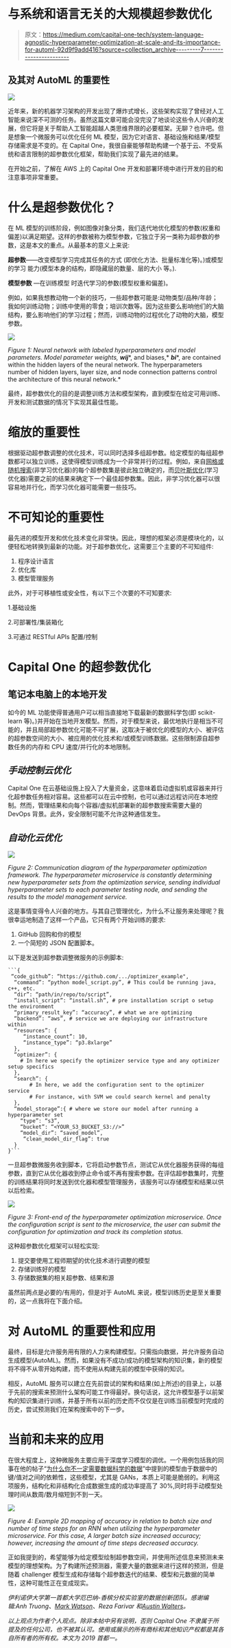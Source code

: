 # 与系统和语言无关的大规模超参数优化

> 原文：<https://medium.com/capital-one-tech/system-language-agnostic-hyperparameter-optimization-at-scale-and-its-importance-for-automl-92d9f9add416?source=collection_archive---------7----------------------->

## **及其对 AutoML 的重要性**

![](img/953f96180c74ad51b3c0e3e657b26ef0.png)

近年来，新的机器学习架构的开发出现了爆炸式增长，这些架构实现了曾经对人工智能来说深不可测的任务。虽然这篇文章可能会没完没了地谈论这些令人兴奋的发展，但它将是关于帮助人工智能超越人类思维界限的必要框架。无聊？也许吧。但是想象一个微服务可以优化任何 ML 模型，因为它对语言、基础设施和结果/模型存储需求是不变的。在 Capital One，我很自豪能够帮助构建一个基于云、不受系统和语言限制的超参数优化框架，帮助我们实现了最先进的结果。

在开始之前，了解在 AWS 上的 Capital One 开发和部署环境中进行开发的目的和注意事项非常重要。

# **什么是超参数优化？**

在 ML 模型的训练阶段，例如图像对象分类，我们迭代地优化模型的参数(权重和偏差)以满足期望。这样的参数被称为模型参数，它独立于另一类称为超参数的参数，这是本文的重点。从最基本的意义上来说:

**超参数**——改变模型学习完成其任务的方式
(即优化方法、批量标准化等)。)或模型的学习
能力(模型本身的结构，即隐藏层的数量、层的大小
等。).

**模型参数** —在训练模型
时迭代学习的参数(模型权重和偏差)。

例如，如果我想教动物一个新的技巧，一些超参数可能是:动物类型/品种/年龄；我如何训练动物；训练中使用的零食；培训次数等。因为这些要么影响他们的大脑结构，要么影响他们的学习过程；然而，训练动物的过程优化了动物的大脑，模型参数。

![](img/5ced217eb8b0723ac7e3c77c25cc7de1.png)

*Figure 1: Neural network with labeled hyperparameters and model parameters. Model parameter weights,* ***wij****, and biases,* ***bi****, are contained within the hidden layers of the neural network. The hyperparameters number of hidden layers, layer size, and node connection patterns control the architecture of this neural network.*

最终，超参数优化的目的是调整训练方法和模型架构，直到模型在给定可用训练、开发和测试数据的情况下实现其最佳性能。

# **缩放的重要性**

根据驱动超参数调整的优化技术，可以同时选择多组超参数。给定模型的每组超参数都可以独立训练，这使得模型训练成为一个非常并行的过程。例如，来自[网格或随机搜索](/rants-on-machine-learning/smarter-parameter-sweeps-or-why-grid-search-is-plain-stupid-c17d97a0e881)(非学习优化器)的每个超参数集是彼此独立确定的，而[贝叶斯优化](https://towardsdatascience.com/a-conceptual-explanation-of-bayesian-model-based-hyperparameter-optimization-for-machine-learning-b8172278050f)(学习优化器)需要之前的结果来确定下一个最佳超参数集。因此，非学习优化器可以很容易地并行化，而学习优化器可能需要一些技巧。

# **不可知论的重要性**

最先进的模型开发和优化技术变化非常快。因此，理想的框架必须是模块化的，以便轻松地转换到最新的功能。对于超参数优化，这需要三个主要的不可知组件:

1.  程序设计语言
2.  优化库
3.  模型管理服务

此外，对于可移植性或安全性，有以下三个次要的不可知要求:

1.基础设施

2.可部署性/集装箱化

3.可通过 RESTful APIs 配置/控制

# **Capital One 的超参数优化**

## **笔记本电脑上的本地开发**

如今的 ML 功能使得普通用户可以相当直接地下载最新的数据科学包(即 scikit-learn 等)。)并开始在当地开发模型。然而，对于模型来说，最优地执行是相当不可能的，并且局部超参数优化可能不可扩展，这取决于被优化的模型的大小、被评估的超参数空间的大小、被应用的优化技术和/或模型训练数据。这些限制源自超参数任务的内存和 CPU 速度/并行化的本地限制。

## ***手动控制云优化***

Capital One 在云基础设施上投入了大量资金，这意味着启动虚拟机或容器来并行化超参数任务相对容易。这些都可以在云中控制，也可以通过远程访问在本地控制。然而，管理结果和向每个容器/虚拟机部署新的超参数搜索需要大量的 DevOps 背景。此外，安全限制可能不允许这种通信发生。

## *自动化云优化*

![](img/eac3d254af3d4c8c2ae28af04b97f651.png)

*Figure 2: Communication diagram of the hyperparameter optimization framework. The hyperparameter microservice is constantly determining new hyperparameter sets from the optimization service, sending individual hyperparameter sets to each parameter testing node, and sending the results to the model management service.*

这是事情变得令人兴奋的地方。与其自己管理优化，为什么不让服务来处理呢？我很幸运地制造了这样一个产品，它只有两个开始训练的要求:

1.  GitHub 回购和你的模型
2.  一个简短的 JSON 配置脚本。

以下是发送到超参数调整微服务的示例脚本:

```
```{
 “code_github”: “https://github.com/.../optimizer_example",
  “command”: “python model_script.py”, # This could be running java, c++, etc.
  “dir”: “path/in/repo/to/script”,
  “install_script”: “install.sh”, # pre installation script o setup the environment
  “primary_result_key”: “accuracy”, # what we are optimizing
  “backend”: “aws”, # service we are deploying our infrastructure within
  “resources”: {
     “instance_count”: 10,
     “instance_type”: “p3.8xlarge”
  },
  “optimizer”: {
    # In here we specify the optimizer service type and any optimizer setup specifics
  },
  “search”: {
       # In here, we add the configuration sent to the optimizer service
       # For instance, with SVM we could search kernel and penalty
  },
  “model_storage”:{ # where we store our model after running a hyperparameter set
    “type”: “s3”,
    “bucket”: “<YOUR_S3_BUCKET_S3://>”
    “model_dir”: “saved_model”,
     “clean_model_dir_flag”: true
  }
}```
```

一旦超参数微服务收到脚本，它将启动参数节点，测试它从优化器服务获得的每组参数，直到它从优化器收到停止命令或不再有搜索参数。在评估超参数集时，完整的训练结果将同时发送到优化器和模型管理服务，该服务可以存储模型和结果以供以后检索。

![](img/5831e3618a87b75bb3efd3d9506be8fe.png)

*Figure 3: Front-end of the hyperparameter optimization microservice. Once the configuration script is sent to the microservice, the user can submit the configuration for optimization and track its completion status.*

这种超参数优化框架可以轻松实现:

1.  提交要使用工程师期望的优化技术进行调整的模型
2.  存储训练好的模型
3.  存储数据集的相关超参数、结果和源

虽然前两点是必要的/有用的，但是对于 AutoML 来说，模型训练历史是至关重要的，这一点我将在下面介绍。

# **对 AutoML 的重要性和应用**

最终，目标是允许服务用有限的人力来构建模型。只需指向数据，并允许服务自动生成模型(AutoML)。然而，如果没有不成功/成功的模型架构的知识集，新的模型将不得不从零开始构建，而不使用从构建先前的模型中获得的知识。

相反，AutoML 服务可以建立在先前尝试的架构和结果(如上所述)的目录上，以基于先前的搜索来预测什么架构可能工作得最好。换句话说，这允许模型基于以前架构的知识集进行训练，并基于所有以前的历史而不仅仅是在训练当前模型时完成的历史，尝试预测我们在架构搜索中的下一步。

# **当前和未来的应用**

在很大程度上，这种微服务主要应用于深度学习模型的调优。一个用例包括我的同事在他的帖子“[为什么你不一定需要数据科学的数据](/capital-one-tech/why-you-dont-necessarily-need-data-for-data-science-48d7bf503074)”中提到的模型由于数据中的键/值对之间的依赖性，这些模型，尤其是 GANs，本质上可能是脆弱的。利用这项服务，结构化和非结构化合成数据生成的成功率提高了 30%,同时将手动模型处理时间从数周/数月缩短到不到一天。

![](img/974af96efce5868c78a7267e59c9a5ca.png)

*Figure 4: Example 2D mapping of accuracy in relation to batch size and number of time steps for an RNN when utilizing the hyperparameter microservice. For this case, A larger batch size increased accuracy; however, increasing the amount of time steps decreased accuracy.*

正如我提到的，希望能够为给定模型绘制超参数空间，并使用所述信息来预测未来模型的理想架构。为了构建所述预测器，需要大量的数据来进行这样的预测，但是随着 challenger 模型生成和存储每个超参数迭代的结果、模型和元数据的简单性，这种可能性正在变成现实。

*伊利诺伊大学第一首都大学厄巴纳-香槟分校实验室的数据创新团队。感谢编辑:Anh Truong、*[*Mark Watson*](http://markwatson.com/)*、Reza Farivar 和*[*Austin Walters*](https://austingwalters.com/)*。*

*以上观点为作者个人观点。除非本帖中另有说明，否则 Capital One 不隶属于所提及的任何公司，也不被其认可。使用或展示的所有商标和其他知识产权都是其各自所有者的所有权。本文为 2019 首都一。*